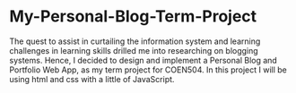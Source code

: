 # My-Personal-Blog-Term-Project
The quest to assist in curtailing the information system and learning challenges in learning skills drilled me into researching on blogging systems. Hence, I decided to design and implement a Personal Blog and Portfolio Web App, as my term project for COEN504. In this project I will be using html and css with a little of JavaScript.
